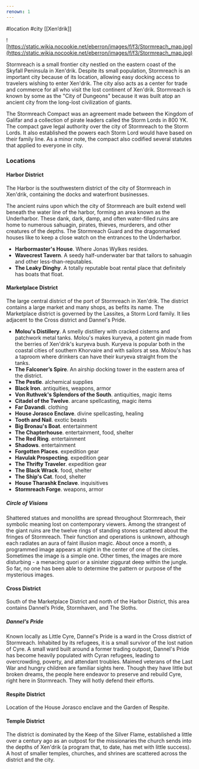 ```yaml
---
renown: 1
---
```

 #location #city [[Xen’drik]]

![https://static.wikia.nocookie.net/eberron/images/f/f3/Stormreach_map.jpg](https://static.wikia.nocookie.net/eberron/images/f/f3/Stormreach_map.jpg)

Stormreach is a small frontier city nestled on the eastern coast of the Skyfall Peninsula in Xen'drik. Despite its small population, Stormreach is an important city because of its location, allowing easy docking access to travelers wishing to enter Xen'drik. The city also acts as a center for trade and commerce for all who visit the lost continent of Xen'drik. Stormreach is known by some as the "City of Dungeons" because it was built atop an ancient city from the long-lost civilization of giants.

The Stormreach Compact was an agreement made between the Kingdom of Galifar and a collection of pirate leaders called the Storm Lords in 800 YK. The compact gave legal authority over the city of Stormreach to the Storm Lords. It also established the powers each Storm Lord would have based on their family line. As a minor note, the compact also codified several statutes that applied to everyone in city.

### Locations

#### Harbor District
The Harbor is the southwestern district of the city of Stormreach in Xen'drik, containing the docks and waterfront businesses.

The ancient ruins upon which the city of Stormreach are built extend well beneath the water line of the harbor, forming an area known as the Underharbor. These dank, dark, damp, and often water-filled ruins are home to numerous sahuagin, pirates, thieves, murderers, and other creatures of the depths. The Stormreach Guard and the dragonmarked houses like to keep a close watch on the entrances to the Underharbor.

* **Harbormaster's House**. Where Jonas Wylkes resides.
* **Wavecrest Tavern**. A seedy half-underwater bar that tailors to sahuagin and other less-than-reputables.
* **The Leaky Dinghy**. A totally reputable boat rental place that definitely has boats that float.

#### Marketplace District
The large central district of the port of Stormreach in Xen'drik. The district contains a large market and many shops, as befits its name. The Marketplace district is governed by the Lassites, a Storm Lord family. It lies adjacent to the Cross district and Dannel's Pride.

* **Molou's Distillery**. A smelly distillery with cracked cisterns and patchwork metal tanks. Molou's makes kuryeva, a potent gin made from the berries of Xen'drik's kuryeva bush. Kuryeva is popular both in the coastal cities of southern Khorvaire and with sailors at sea. Molou's has a taproom where drinkers can have their kuryeva straight from the tanks.
* **The Falconer’s Spire**. An airship docking tower in the eastern area of the district.
* **The Pestle**. alchemical supplies
* **Black Iron**. antiquities, weapons, armor
* **Von Ruthvek's Splendors of the South**. antiquities, magic items
* **Citadel of the Twelve**. arcane spellcasting, magic items
* **Far Davandi**. clothing
* **House Jorasco Enclave**. divine spellcasting, healing
* **Tooth and Nail**. exotic beasts
* **Big Bronau's Boat**. entertainment
* **The Chapterhouse**. entertainment, food, shelter
* **The Red Ring**. entertainment
* **Shadows**. entertainment
* **Forgotten Places**. expedition gear
* **Havulak Prospecting**. expedition gear
* **The Thrifty Traveler**. expedition gear
* **The Black Wrack**. food, shelter
* **The Ship's Cat**. food, shelter
* **House Tharashk Enclave**. inquisitives
* **Stormreach Forge**. weapons, armor

##### Circle of Visions
Shattered statues and monoliths are spread throughout Stormreach, their symbolic meaning lost on contemporary viewers. Among the strangest of the giant ruins are the twelve rings of standing stones scattered about the fringes of Stormreach. Their function and operations is unknown, although each radiates an aura of faint illusion magic. About once a month, a programmed image appears at night in the center of one of the circles. Sometimes the image is a simple one. Other times, the images are more disturbing - a menacing quori or a sinister ziggurat deep within the jungle. So far, no one has been able to determine the pattern or purpose of the mysterious images.

#### Cross District
South of the Marketplace District and north of the Harbor District, this area contains Dannel’s Pride, Stormhaven, and The Sloths.

##### Dannel's Pride
Known locally as Little Cyre, Dannel's Pride is a ward in the Cross district of Stormreach. Inhabited by its refugees, it is a small survivor of the lost nation of Cyre. A small ward built around a former trading outpost, Dannel's Pride has become heavily populated with Cyran refugees, leading to overcrowding, poverty, and attendant troubles. Maimed veterans of the Last War and hungry children are familiar sights here. Though they have little but broken dreams, the people here endeavor to preserve and rebuild Cyre, right here in Stormreach. They will hotly defend their efforts.

#### Respite District
Location of the House Jorasco enclave and the Garden of Respite.

#### Temple District
The district is dominated by the Keep of the Silver Flame, established a little over a century ago as an outpost for the missionaries the church sends into the depths of Xen'drik (a program that, to date, has met with little success). A host of smaller temples, churches, and shrines are scattered across the district and the city.
